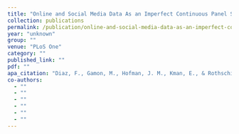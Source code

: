 ```yaml
---
title: "Online and Social Media Data As an Imperfect Continuous Panel Survey"
collection: publications
permalink: /publication/online-and-social-media-data-as-an-imperfect-continuous-panel-survey
year: "unknown"
group: ""
venue: "PLoS One"
category: ""
published_link: ""
pdf: ""
apa_citation: "Diaz, F., Gamon, M., Hofman, J. M., Kman, E., & Rothschild, D. (2016). Online and Social Media Data As an Imperfect Continuous Panel Survey. PLOS ONE, 11(1), e0145406. https://doi.org/10.1371/journal.pone.0145406"
co-authors:
  - ""
  - ""
  - ""
  - ""
  - ""
  - ""
---
```

